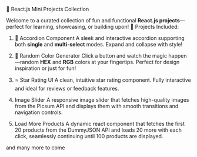 
 🚀 React.js Mini Projects Collection

Welcome to a curated collection of fun and functional **React.js projects**—perfect for learning, showcasing, or building upon!
 🔧 Projects Included:

1. 🎯 Accordion Component
   A sleek and interactive accordion supporting both **single** and **multi-select** modes. Expand and collapse with style!

2. 🎨 Random Color Generator
   Click a button and watch the magic happen—random **HEX** and **RGB** colors at your fingertips. Perfect for design inspiration or just for fun!

3. ⭐ Star Rating UI
   A clean, intuitive star rating component. Fully interactive and ideal for reviews or feedback features.

4. Image Slider
   A responsive image slider that fetches high-quality images from the Picsum API and displays them with smooth transitions and navigation controls.

5. Load More Products
 A dynamic react component that fetches the first 20 products from the DummyJSON API and loads 20 more with each click, seamlessly continuing until 100 products are displayed.

   
and many more to come



